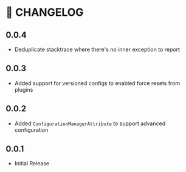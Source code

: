 # 🔖 CHANGELOG

## 0.0.4
- Deduplicate stacktrace where there's no inner exception to report

## 0.0.3
- Added support for versioned configs to enabled force resets from plugins

## 0.0.2
- Added `ConfigurationManagerAttribute` to support advanced configuration

## 0.0.1
- Initial Release